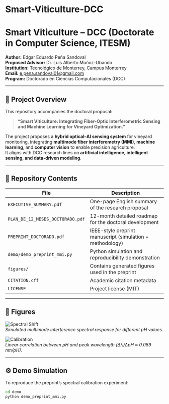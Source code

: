 # Smart-Viticulture-DCC
# Smart Viticulture – DCC (Doctorate in Computer Science, ITESM)

**Author:** Edgar Eduardo Peña Sandoval  
**Proposed Advisor:** Dr. Luis Alberto Muñoz-Ubando  
**Institution:** Tecnológico de Monterrey, Campus Monterrey  
**Email:** e.pena.sandoval01@gmail.com  
**Program:** Doctorado en Ciencias Computacionales (DCC)  

---

## 🧠 Project Overview

This repository accompanies the doctoral proposal:

> **“Smart Viticulture: Integrating Fiber-Optic Interferometric Sensing and Machine Learning for Vineyard Optimization.”**

The project proposes a **hybrid optical–AI sensing system** for vineyard monitoring, integrating **multimode fiber interferometry (MMI)**, **machine learning**, and **computer vision** to enable precision agriculture.  
It aligns with DCC research lines on **artificial intelligence, intelligent sensing, and data-driven modeling**.

---

## 📄 Repository Contents

| File | Description |
|------|--------------|
| `EXECUTIVE_SUMMARY.pdf` | One-page English summary of the research proposal |
| `PLAN_DE_12_MESES_DOCTORADO.pdf` | 12-month detailed roadmap for the doctoral development |
| `PREPRINT_DOCTORADO.pdf` | IEEE-style preprint manuscript (simulation + methodology) |
| `demo/demo_preprint_mmi.py` | Python simulation and reproducibility demonstration |
| `figures/` | Contains generated figures used in the preprint |
| `CITATION.cff` | Academic citation metadata |
| `LICENSE` | Project license (MIT) |

---

## 🧪 Figures

![Spectral Shift](figures/figura_espectros_MMI.png)  
*Simulated multimode interference spectral response for different pH values.*

![Calibration](figures/calibracion_pH_lambda.png)  
*Linear correlation between pH and peak wavelength (Δλ/ΔpH ≈ 0.089 nm/pH).*

---

## ⚙️ Demo Simulation

To reproduce the preprint’s spectral calibration experiment:

```bash
cd demo
python demo_preprint_mmi.py
